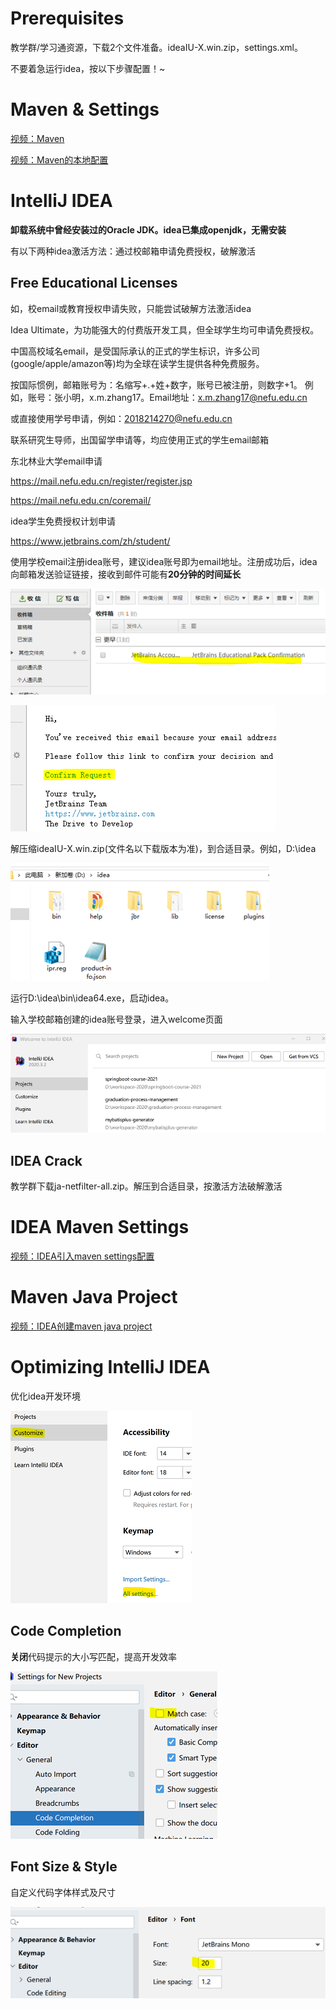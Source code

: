 
# Prerequisites

教学群/学习通资源，下载2个文件准备。ideaIU-X.win.zip，settings.xml。  

不要着急运行idea，按以下步骤配置！~

# Maven & Settings

[视频：Maven](https://mooc1.chaoxing.com/nodedetailcontroller/visitnodedetail?courseId=217339173&knowledgeId=416968558)

[视频：Maven的本地配置](https://mooc1.chaoxing.com/nodedetailcontroller/visitnodedetail?courseId=217339173&knowledgeId=726850150)

# IntelliJ IDEA
**卸载系统中曾经安装过的Oracle JDK。idea已集成openjdk，无需安装**

有以下两种idea激活方法：通过校邮箱申请免费授权，破解激活

## Free Educational Licenses
如，校email或教育授权申请失败，只能尝试破解方法激活idea

Idea Ultimate，为功能强大的付费版开发工具，但全球学生均可申请免费授权。

中国高校域名email，是受国际承认的正式的学生标识，许多公司(google/apple/amazon等)均为全球在读学生提供各种免费服务。

按国际惯例，邮箱账号为：名缩写+.+姓+数字，账号已被注册，则数字+1。
例如，账号：张小明，x.m.zhang17。Email地址：x.m.zhang17@nefu.edu.cn

或直接使用学号申请，例如：2018214270@nefu.edu.cn

联系研究生导师，出国留学申请等，均应使用正式的学生email邮箱

东北林业大学email申请

https://mail.nefu.edu.cn/register/register.jsp

https://mail.nefu.edu.cn/coremail/

 idea学生免费授权计划申请

https://www.jetbrains.com/zh/student/

使用学校email注册idea账号，建议idea账号即为email地址。注册成功后，idea向邮箱发送验证链接，接收到邮件可能有**20分钟的时间延长**

![image-20210302141801829](images/Home/image-20210302141801829.png)

![image-20210302141817487](images/Home/image-20210302141817487.png)

解压缩ideaIU-X.win.zip(文件名以下载版本为准)，到合适目录。例如，D:\idea

![image-20210302141951518](images/Home/image-20210302141951518.png)

运行D:\idea\bin\idea64.exe，启动idea。

输入学校邮箱创建的idea账号登录，进入welcome页面

![image-20210302142826048](images/Home/image-20210302142826048.png)

## IDEA Crack
教学群下载ja-netfilter-all.zip。解压到合适目录，按激活方法破解激活

# IDEA Maven Settings

[视频：IDEA引入maven settings配置](https://mooc1.chaoxing.com/nodedetailcontroller/visitnodedetail?courseId=217339173&knowledgeId=726862579)

# Maven Java Project

[视频：IDEA创建maven java project](https://mooc1.chaoxing.com/nodedetailcontroller/visitnodedetail?courseId=217339173&knowledgeId=416970143)

# Optimizing IntelliJ IDEA
优化idea开发环境

![image-20210302143245749](images/Home/image-20210302143245749.png)

## Code Completion

**关闭**代码提示的大小写匹配，提高开发效率

![image-20201029141538301](images/Home/image-20201029141538301.png)

## Font Size & Style

自定义代码字体样式及尺寸

![image-20201029141618181](images/Home/image-20201029141618181.png)

